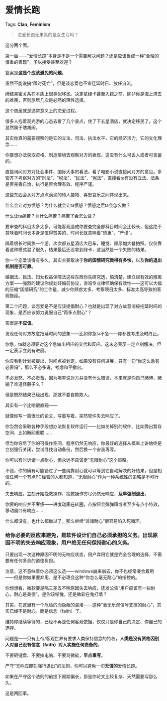 # 爱情长跑

Tags: **Clan**, **Feminism**

> 恋爱长跑无果真的是女生亏吗？



这分两个面。

第一面——“爱情长跑”本身是不是一个需要解决问题？还是应该当成一种“合理的慎重的表现”，予以接受甚至欢迎？

答案是**这是个应该避免的问题**。

虽然不能说搞“限时死亡”，但是谈恋爱也不宜迁延时日、放任自流。

缔结亲密关系在本质上很类似移民。决定拿绿卡甚至入籍之前，除非你是海上漂去的难民，否则旅居几次是必然的理性选择。

这个旅居就是通常意义上的恋爱过程。

很多人抱着观光游的心态去看了几个景点，住了下五星酒店，就决定移民了。这个显然属于瞎胡闹。

其实你真的需要观察的是它的立法、司法、执法水平，它的经济活力，它的文化理念……

你要想办法获取资格、制造情境去观察对方的表现，这没有什么可丢人或者可含蓄的。

直接询问对方对社会事件、国际大事的看法，看了电影小说直接问对方的意见。多管齐下考察对方的“刑法”、“税法”、“民法”、“宪法”，直接看ta有没有立法、法条是否完善自洽、执行是否合理有效、程序严谨。

这些东西会从对方点点滴滴的待人接物、喜怒哀乐之间体现出来。

什么会让对方愤怒？为什么就会让ta愤怒？愤怒之后ta会怎么做？

什么让ta痛苦？为什么痛苦？痛苦了会怎么做？

要审查的科目太多太多，可能客观造成你要查完全部科目时间会比较长，但这绝不意味着时间长本身是值得赞美的、时间长就意味着“慎重”、“严谨”。

  


隔着很长时间旅一个游，次次都五星酒店大巴车，睡觉、尿尿加大餐拍照。仅仅靠着这种模式混了很久，结果最后还没拿到绿卡，这当然是一个失败的结果。

你一个恋爱谈得有多久，其实主要取决于**你的国情研究做得有多快**，以及**你的退出机制是否可靠**。

婚姻法、民法、妇女权益保障法这些东西你先研究透，搞清楚，建立起有效的撤离方案——强烈的建议你规划好婚前协议，咨询专业律师确保有效性——这可以大幅的压缩“国情研究”的工作量，减少你顾虑太多、考察项目太多、标准太高导致的客观拖延。

  


第二个问题，谈恋爱是不是应该提倡耐心？也就是出现了对方故意消极拖延时间的现象，是否应该努力说服自己“再多点耐心”？

答案是**不应该**。

发现任何对方故意拖延时间的迹象——比如你急ta不急——你都要考虑及时终止。

你急，ta就必须要对这个急做出相应的交代和反应。这未必表示一定立刻解决，但一定表示立刻有进展。

你应看到计划被提出、时间点被划定。如果没有任何进展，只有一句“你这么急有必要吗”，那么不必多说，考虑和平撤出。

不必发怒、不必责备，因为坦率说对方并没有什么错误，本来就是你自己赌博，赌输了难道怪骰子么？

但是既然结果已经出现，那就不要自欺欺人。

其实有一个比喻很直观——

就像你写一篇很长的论文，写着写着，突然软件失去响应了。

你当然会采取各种手段想办法恢复软件运行——比如关掉别的软件、比如腾出暂存空间、比如断网重联……

但当你穷尽了你的可操作空间，程序仍然无响应，你最好的选择从概率上讲始终是立刻强行关闭，尝试寻找自动备份，然后换一个安装再写。

你可以有时诉诸一点耐心，但永远不应该走“无限耐心”这个策略。

不错，你的确有可能错过了一些纯靠耐心就可以等到它自动解决的好结果，但是相信任何一个有点PC经验的人都知道，“无限耐心”作为一种系统性的策略是不可行的。

失去响应，立刻开始挽救操作，挽救操作穷尽仍然无响应，**及早强制退出**。

你要的响应并不奢侈——进度动画在转圈，点按钮会弹弹窗或者至少有点小特效，移动窗口有响应……

什么都没有，也什么都做过了，那么继续“诉诸耐心”很容易陷入死循环。

### 给你必要的反应来避免，是软件设计们自己必须承担的义务。出现原因不明的失去响应现象，用户绝无任何保持耐心的义务。

只要出现一次这种原因不明的无响应状态，用户弃用它就是完全合理的选择，不需要有任何多余的道德负担。

注意，这不意味着你必须这么选——windows崩来崩去，你不也经常凑合着用——但是你如果要弃用，是不必理会这种“你怎么毫无耐心”的指控的。

你想想看，微软要是隔三差五不明原因失去响应，还发公告“用户应该有一些耐心，耐心是美德”，是你该惭愧，还是微软在鬼打墙？

  


其实，在这里有一个危险的而隐蔽的混淆——这种“毫无乐观信号支撑的耐心”，其实已经不是耐心，而是信念（faith）了。

维持你继续等待的，已经不再是任何客观依据，仅仅只是你自己的决定、你自己的选择。

问题是——只有上帝/客观世界有要求人类保持信念的特权，**人类是没有资格因别人对自己没有信念（faith）对人实施任何责备的**。

  


不要砸键盘、不要摔电脑、不要骂微软，**早点重写**。

严守“无响应即刻强行退出”的法则，你可以避免一切**无谓的**爱情长跑。

如果在严守这个法则的前提下周期偏长，那是你论文比较复杂、天然需要写那么久。

这是两回事。



